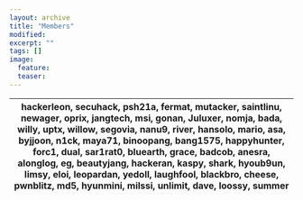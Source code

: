 ```yaml
---
layout: archive
title: "Members"
modified:
excerpt: ""
tags: []
image:
  feature:
  teaser:
---
```



|hackerleon, secuhack, psh21a, fermat, mutacker, saintlinu, newager, oprix, jangtech, msi, gonan, Juluxer, nomja, bada, willy, uptx, willow, segovia, nanu9, river, hansolo, mario, asa, byjjoon, n1ck, maya71, binoopang, bang1575, happyhunter, forc1, dual, sar1rat0, bluearth, grace, badcob, anesra, alonglog, eg, beautyjang, hackeran, kaspy, shark, hyoub9un, limsy, eloi, leopardan, yedoll, laughfool, blackbro, cheese, pwnblitz, md5, hyunmini, milssi, unlimit, dave, loossy, summer|
|------|


